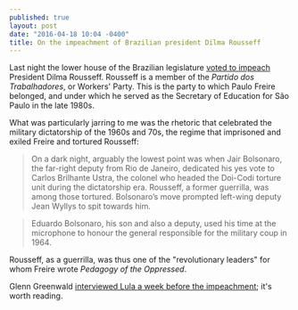 ```yaml
---
published: true
layout: post
date: "2016-04-18 10:04 -0400"
title: On the impeachment of Brazilian president Dilma Rousseff
---
```

Last night the lower house of the Brazilian legislature [voted to impeach](http://www.theguardian.com/world/2016/apr/18/dilma-rousseff-congress-impeach-brazilian-president) President Dilma Rousseff. Rousseff is a member of the *Partido dos Trabalhadores*, or Workers' Party. This is the party to which Paulo Freire belonged, and under which he served as the Secretary of Education for São Paulo in the late 1980s.

What was particularly jarring to me was the rhetoric that celebrated the military dictatorship of the 1960s and 70s, the regime that imprisoned and exiled Freire and tortured Rousseff:

> On a dark night, arguably the lowest point was when Jair Bolsonaro, the far-right deputy from Rio de Janeiro, dedicated his yes vote to Carlos Brilhante Ustra, the colonel who headed the Doi-Codi torture unit during the dictatorship era. Rousseff, a former guerrilla, was among those tortured. Bolsonaro’s move prompted left-wing deputy Jean Wyllys to spit towards him.

> Eduardo Bolsonaro, his son and also a deputy, used his time at the microphone to honour the general responsible for the military coup in 1964.

Rousseff, as a guerrilla, was thus one of the "revolutionary leaders" for whom Freire wrote _Pedagogy of the Oppressed_.

Glenn Greenwald [interviewed Lula a week before the impeachment](https://theintercept.com/2016/04/11/watch-exclusive-interview-with-former-brazilian-president-lula-da-silva/); it's worth reading.
